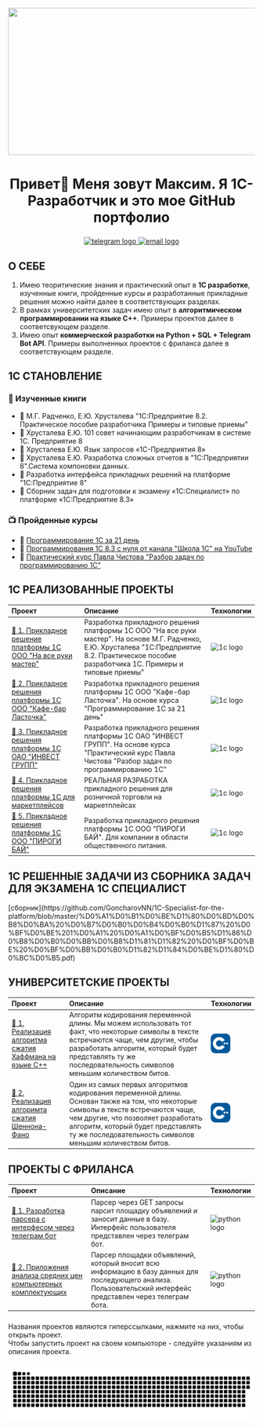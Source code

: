 <br clear="both">

<div align="center">
  <img height="300" width="600" src="https://user-images.githubusercontent.com/74038190/225813708-98b745f2-7d22-48cf-9150-083f1b00d6c9.gif"  />
</div>

###

<h1 align="center">Привет👋 Меня зовут Максим. Я 1С-Разработчик и это мое GitHub портфолио</h1>

###

<div align="center">
  <a href="https://t.me/kristoner" target="_blank">
    <img src="https://img.shields.io/badge/Telegram-2CA5E0?style=for-the-badge&logo=telegram&logoColor=white" height="25" alt="telegram logo"  />
  </a>
  <a href="https://mbatura19@gmail.com" target="_blank">
    <img src="https://img.shields.io/badge/Gmail-D14836?style=for-the-badge&logo=gmail&logoColor=white" height="25" alt="email logo"  />
  </a>
</div>

###

<h2 align="left">О СЕБЕ</h2>

1) Имею теоритические знания и практический опыт в <b>1С разработке</b>, изученные книги, пройденные курсы и разработанные прикладные решения можно найти далее в соответствующих разделах.
2) В рамках университетских задач имею опыт в <b>алгоритмическом программировании на языке С++</b>. Примеры проектов далее в соответсвующем разделе.
3) Имею опыт <b>коммерческой разработки на Python + SQL + Telegram Bot API</b>. Примеры выполненных проектов с фриланса далее в соответствующем разделе.

###

<h2 align="left">1С СТАНОВЛЕНИЕ</h2>

<h3 align="left">📕 Изученные книги</h3>

- 📖 М.Г. Радченко, Е.Ю. Хрусталева "1С:Предприятие 8.2. Практическое пособие разработчика Примеры и типовые приемы"
- 📖 Хрусталева Е.Ю. 101 совет начинающим разработчикам в системе 1С. Предприятие 8
- 📖 Хрусталева Е.Ю. Язык запросов «1С-Предприятия 8»
- 📖 Хрусталева Е.Ю. Разработка сложных отчетов в "1С:Предприятии 8".Система компоновки данных.
- 📖 Разработка интерфейса прикладных решений на платформе "1С:Предприятие 8"
- 📖 Сборник задач для подготовки к экзамену «1С:Специалист» по платформе «1С:Предприятие 8.3»

###

<h3 align="left">📺 Пройденные курсы</h3>

- 📒 <a href="https://xn----1-bedvffifm4g.xn--p1ai/free/programming-in-1c-in-21-days/final-all-in-one/" target="_blank"> Программирование 1С за 21 день </a>
- 📒 <a href="https://www.youtube.com/watch?v=gXYUsQcT7JI&list=PL6Nx1KDcurkBdxssD1k56SDnwuTuX2bBr" target="_blank"> Программирования 1С 8.3 с нуля от канала "Школа 1С" на YouTube</a>
- 📒 <a href="https://www.youtube.com/watch?v=iCSEs7zJM6U&list=PLY7ViBfWFBOkQh6Oo-7a9mICAm0AfzfNN" target="_blank"> Практический курс Павла Чистова "Разбор задач по программированию 1С"</a>

###

<h2 align="left">1С РЕАЛИЗОВАННЫЕ ПРОЕКТЫ</h2>

Проект | Описание | Технологии |
:--- |:--- |:---
[📒 1. Прикладное решение платформы 1С ООО "На все руки мастер"](https://github.com/MaximBatura/Haffman-coding) | Разработка прикладного решения платформы 1С ООО "На все руки мастер". На основе М.Г. Радченко, Е.Ю. Хрусталева "1С:Предприятие 8.2. Практическое пособие разработчика 1С. Примеры и типовые приемы" |  <img src="https://toplogos.ru/images/logo-1c.png" height="40" alt="1с logo"  />
[📒 2. Прикладное решения платформы 1С ООО "Кафе-бар Ласточка"](https://github.com/MaximBatura/Shannon-Fano-coding) | Разработка прикладного решения платформы 1С ООО "Кафе-бар Ласточка". На основе курса "Программирование 1С за 21 день" | <img src="https://toplogos.ru/images/logo-1c.png" height="40" alt="1с logo"  />
[📒 3. Прикладное решения платформы 1С ОАО "ИНВЕСТ ГРУПП"](https://github.com/MaximBatura/Shannon-Fano-coding) | Разработка прикладного решения платформы 1С ОАО "ИНВЕСТ ГРУПП". На основе курса "Практический курс Павла Чистова "Разбор задач по программированию 1С" | <img src="https://toplogos.ru/images/logo-1c.png" height="40" alt="1с logo"  />
[📒 4. Прикладное решения платформы 1С для маркетплейсов](https://github.com/MaximBatura/Shannon-Fano-coding) | РЕАЛЬНАЯ РАЗРАБОТКА прикладного решения для розничной торговли на маркетплейсах | <img src="https://toplogos.ru/images/logo-1c.png" height="40" alt="1с logo"  />
[📒 5. Прикладное решения платформы 1С ООО "ПИРОГИ БАЙ"](https://github.com/MaximBatura/Shannon-Fano-coding) | Разработка прикладного решения платформы 1С ООО "ПИРОГИ БАЙ". Для компании в области общественного питания. | <img src="https://toplogos.ru/images/logo-1c.png" height="40" alt="1с logo"  />

###

<h2>1С РЕШЕННЫЕ ЗАДАЧИ ИЗ СБОРНИКА ЗАДАЧ ДЛЯ ЭКЗАМЕНА 1С СПЕЦИАЛИСТ</h2>
[сборник](https://github.com/GoncharovNN/1C-Specialist-for-the-platform/blob/master/%D0%A1%D0%B1%D0%BE%D1%80%D0%BD%D0%B8%D0%BA%20%D0%B7%D0%B0%D0%B4%D0%B0%D1%87%20%D0%BF%D0%BE%201%D0%A1%20%D0%A1%D0%BF%D0%B5%D1%86%D0%B8%D0%B0%D0%BB%D0%B8%D1%81%D1%82%20%D0%BF%D0%BE%20%D0%BF%D0%BB%D0%B0%D1%82%D1%84%D0%BE%D1%80%D0%BC%D0%B5.pdf)

<h2 align="left">УНИВЕРСИТЕТСКИЕ ПРОЕКТЫ</h2>

Проект | Описание | Технологии |
:--- |:--- |:---
[📘 1. Реализация алгоритма сжатия Хаффмана на языке С++](https://github.com/MaximBatura/Haffman-coding) | Алгоритм кодирования переменной длины. Мы можем использовать тот факт, что некоторые символы в тексте встречаются чаще, чем другие, чтобы разработать алгоритм, который будет представлять ту же последовательность символов меньшим количеством битов. |  <img src="https://raw.githubusercontent.com/tandpfun/skill-icons/65dea6c4eaca7da319e552c09f4cf5a9a8dab2c8/icons/CPP.svg" height="40" alt="python logo"  />
[📘 2. Реализация алгоримта сжатия Шеннона-Фано](https://github.com/MaximBatura/Shannon-Fano-coding) | Один из самых первых алгоритмов кодирования переменной длины. Основан также на том, что некоторые символы в тексте встречаются чаще, чем другие, что позволяет разработать алгоритм, который будет представлять ту же последовательность символов меньшим количеством битов. | <img src="https://raw.githubusercontent.com/tandpfun/skill-icons/65dea6c4eaca7da319e552c09f4cf5a9a8dab2c8/icons/CPP.svg" height="40" alt="python logo"  />

###

<h2 align="left">ПРОЕКТЫ С ФРИЛАНСА</h2>

Проект | Описание | Технологии |
:--- |:--- |:---
[🔘 1. Разработка парсера с интерфесом через телеграм бот](https://github.com/MaximBatura/Haffman-coding) | Парсер через GET запросы парсит площадку объявлений и заносит данные в базу. Интерфейс пользователя представлен через телеграм бот. |  <img src="https://skillicons.dev/icons?i=py" height="40" alt="python logo"  />
[🔘 2. Приложения анализа средних цен компьютерных комплектующих](https://github.com/MaximBatura/Shannon-Fano-coding) | Парсер площадки объявлений, который вносит всю информацию в базу данных для последующего анализа. Пользовательский интерфейс представлен через телеграм бота. | <img src="https://skillicons.dev/icons?i=py" height="40" alt="python logo"  />

###

Названия проектов являются гиперссылками, нажмите на них, чтобы открыть проект. <br/>
Чтобы запустить проект на своем компьюторе - следуйте указаниям из описания проекта.


###

<p align="center">
 <img width="600" src="assets/github-snake.svg" alt="snake"/>
</p>

###
